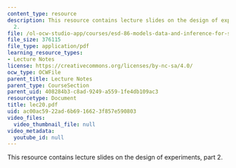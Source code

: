 ```yaml
---
content_type: resource
description: This resource contains lecture slides on the design of experiments, part
  2.
file: /ol-ocw-studio-app/courses/esd-86-models-data-and-inference-for-socio-technical-systems-spring-2007/ac00ac5922ad6b6916623f857e590803_lec20.pdf
file_size: 376115
file_type: application/pdf
learning_resource_types:
- Lecture Notes
license: https://creativecommons.org/licenses/by-nc-sa/4.0/
ocw_type: OCWFile
parent_title: Lecture Notes
parent_type: CourseSection
parent_uid: 408284b3-c8ad-9249-a559-1fe4db109ac3
resourcetype: Document
title: lec20.pdf
uid: ac00ac59-22ad-6b69-1662-3f857e590803
video_files:
  video_thumbnail_file: null
video_metadata:
  youtube_id: null
---
```

This resource contains lecture slides on the design of experiments, part 2.